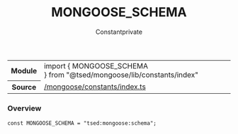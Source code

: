 
<header class="symbol-info-header"><h1 id="mongoose_schema">MONGOOSE_SCHEMA</h1><label class="symbol-info-type-label const">Constant</label><label class="api-type-label private" title="private">private</label></header>
<!-- summary -->
<section class="symbol-info"><table class="is-full-width"><tbody><tr><th>Module</th><td><div class="lang-typescript"><span class="token keyword">import</span> { MONGOOSE_SCHEMA }&nbsp;<span class="token keyword">from</span>&nbsp;<span class="token string">"@tsed/mongoose/lib/constants/index"</span></div></td></tr><tr><th>Source</th><td><a href="https://github.com/Romakita/ts-express-decorators/blob/v4.30.1/src//mongoose/constants/index.ts#L0-L0">/mongoose/constants/index.ts</a></td></tr></tbody></table></section>
<!-- overview -->


### Overview


<pre><code class="typescript-lang "><span class="token keyword">const</span> MONGOOSE_SCHEMA = "tsed<span class="token punctuation">:</span>mongoose<span class="token punctuation">:</span>schema"<span class="token punctuation">;</span></code></pre>


<!-- Parameters -->

<!-- Description -->

<!-- Members -->

